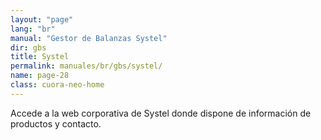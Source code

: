 ```yaml
---
layout: "page"
lang: "br"
manual: "Gestor de Balanzas Systel"
dir: gbs
title: Systel
permalink: manuales/br/gbs/systel/
name: page-28
class: cuora-neo-home
---
```


Accede a la web corporativa de Systel donde dispone de información de productos y contacto.